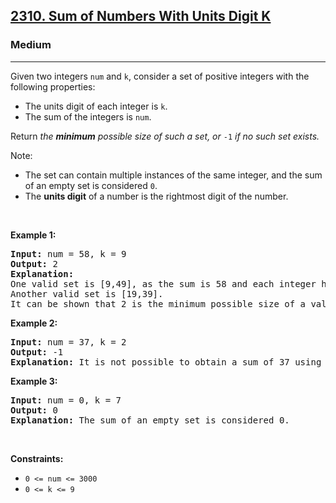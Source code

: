 <h2><a href="https://leetcode.com/problems/sum-of-numbers-with-units-digit-k/">2310. Sum of Numbers With Units Digit K</a></h2><h3>Medium</h3><hr><div style="user-select: auto;"><p style="user-select: auto;">Given two integers <code style="user-select: auto;">num</code> and <code style="user-select: auto;">k</code>, consider a set of positive integers with the following properties:</p>

<ul style="user-select: auto;">
	<li style="user-select: auto;">The units digit of each integer is <code style="user-select: auto;">k</code>.</li>
	<li style="user-select: auto;">The sum of the integers is <code style="user-select: auto;">num</code>.</li>
</ul>

<p style="user-select: auto;">Return <em style="user-select: auto;">the <strong style="user-select: auto;">minimum</strong> possible size of such a set, or </em><code style="user-select: auto;">-1</code><em style="user-select: auto;"> if no such set exists.</em></p>

<p style="user-select: auto;">Note:</p>

<ul style="user-select: auto;">
	<li style="user-select: auto;">The set can contain multiple instances of the same integer, and the sum of an empty set is considered <code style="user-select: auto;">0</code>.</li>
	<li style="user-select: auto;">The <strong style="user-select: auto;">units digit</strong> of a number is the rightmost digit of the number.</li>
</ul>

<p style="user-select: auto;">&nbsp;</p>
<p style="user-select: auto;"><strong style="user-select: auto;">Example 1:</strong></p>

<pre style="user-select: auto;"><strong style="user-select: auto;">Input:</strong> num = 58, k = 9
<strong style="user-select: auto;">Output:</strong> 2
<strong style="user-select: auto;">Explanation:</strong>
One valid set is [9,49], as the sum is 58 and each integer has a units digit of 9.
Another valid set is [19,39].
It can be shown that 2 is the minimum possible size of a valid set.
</pre>

<p style="user-select: auto;"><strong style="user-select: auto;">Example 2:</strong></p>

<pre style="user-select: auto;"><strong style="user-select: auto;">Input:</strong> num = 37, k = 2
<strong style="user-select: auto;">Output:</strong> -1
<strong style="user-select: auto;">Explanation:</strong> It is not possible to obtain a sum of 37 using only integers that have a units digit of 2.
</pre>

<p style="user-select: auto;"><strong style="user-select: auto;">Example 3:</strong></p>

<pre style="user-select: auto;"><strong style="user-select: auto;">Input:</strong> num = 0, k = 7
<strong style="user-select: auto;">Output:</strong> 0
<strong style="user-select: auto;">Explanation:</strong> The sum of an empty set is considered 0.
</pre>

<p style="user-select: auto;">&nbsp;</p>
<p style="user-select: auto;"><strong style="user-select: auto;">Constraints:</strong></p>

<ul style="user-select: auto;">
	<li style="user-select: auto;"><code style="user-select: auto;">0 &lt;= num &lt;= 3000</code></li>
	<li style="user-select: auto;"><code style="user-select: auto;">0 &lt;= k &lt;= 9</code></li>
</ul>
</div>